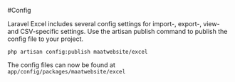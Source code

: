 #Config

Laravel Excel includes several config settings for import-, export-, view- and CSV-specific settings.
Use the artisan publish command to publish the config file to your project.

    php artisan config:publish maatwebsite/excel

The config files can now be found at `app/config/packages/maatwebsite/excel`

